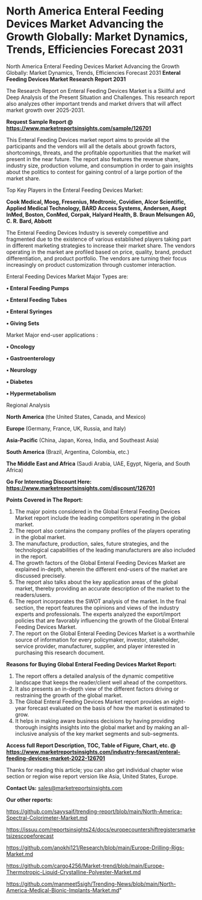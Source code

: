 # North America Enteral Feeding Devices Market Advancing the Growth Globally: Market Dynamics, Trends, Efficiencies Forecast 2031
North America Enteral Feeding Devices Market Advancing the Growth Globally: Market Dynamics, Trends, Efficiencies Forecast 2031
<strong>Enteral Feeding Devices Market Research Report 2031</strong>

The Research Report on Enteral Feeding Devices Market is a Skillful and Deep Analysis of the Present Situation and Challenges. This research report also analyzes other important trends and market drivers that will affect market growth over 2025-2031.

<strong>Request Sample Report @ <a href=https://www.marketreportsinsights.com/sample/126701>https://www.marketreportsinsights.com/sample/126701</a></strong>

This Enteral Feeding Devices market report aims to provide all the participants and the vendors will all the details about growth factors, shortcomings, threats, and the profitable opportunities that the market will present in the near future. The report also features the revenue share, industry size, production volume, and consumption in order to gain insights about the politics to contest for gaining control of a large portion of the market share.

Top Key Players in the Enteral Feeding Devices Market:

<strong>Cook Medical, Moog, Fresenius, Medtronic, Covidien, Alcor Scientific, Applied Medical Technology, BARD Access Systems, Andersen, Asept InMed, Boston, ConMed, Corpak, Halyard Health, B. Braun Melsungen AG, C. R. Bard, Abbott</strong>

The Enteral Feeding Devices Industry is severely competitive and fragmented due to the existence of various established players taking part in different marketing strategies to increase their market share. The vendors operating in the market are profiled based on price, quality, brand, product differentiation, and product portfolio. The vendors are turning their focus increasingly on product customization through customer interaction.

Enteral Feeding Devices Market Major Types are:

<strong>• Enteral Feeding Pumps

• Enteral Feeding Tubes

• Enteral Syringes

• Giving Sets</strong>

Market Major end-user applications :

<strong>• Oncology

• Gastroenterology

• Neurology

• Diabetes

• Hypermetabolism</strong>

Regional Analysis

</u><strong><b>North America</b></strong> (the United States, Canada, and Mexico)

<strong><b>Europe </b></strong>(Germany, France, UK, Russia, and Italy)

<strong><b>Asia-Pacific</b></strong> (China, Japan, Korea, India, and Southeast Asia)

<strong><b>South America</b></strong> (Brazil, Argentina, Colombia, etc.)

<strong><b>The Middle East and Africa</b></strong> (Saudi Arabia, UAE, Egypt, Nigeria, and South Africa)

<strong>Go For Interesting Discount Here: <a href=https://www.marketreportsinsights.com/discount/126701>https://www.marketreportsinsights.com/discount/126701</a></strong>

<strong>Points Covered in The Report:</strong>
<ol>
  <li>The major points considered in the Global Enteral Feeding Devices Market report include the leading competitors operating in the global market.</li>
  <li>The report also contains the company profiles of the players operating in the global market.</li>
  <li>The manufacture, production, sales, future strategies, and the technological capabilities of the leading manufacturers are also included in the report.</li>
  <li>The growth factors of the Global Enteral Feeding Devices Market are explained in-depth, wherein the different end-users of the market are discussed precisely.</li>
  <li>The report also talks about the key application areas of the global market, thereby providing an accurate description of the market to the readers/users.</li>
  <li>The report incorporates the SWOT analysis of the market. In the final section, the report features the opinions and views of the industry experts and professionals. The experts analyzed the export/import policies that are favorably influencing the growth of the Global Enteral Feeding Devices Market.</li>
  <li>The report on the Global Enteral Feeding Devices Market is a worthwhile source of information for every policymaker, investor, stakeholder, service provider, manufacturer, supplier, and player interested in purchasing this research document.</li>
</ol>
<strong>Reasons for Buying Global Enteral Feeding Devices Market Report:</strong>

<ol>
  <li>The report offers a detailed analysis of the dynamic competitive landscape that keeps the reader/client well ahead of the competitors.</li>
  <li>It also presents an in-depth view of the different factors driving or restraining the growth of the global market.</li>
  <li>The Global Enteral Feeding Devices Market report provides an eight-year forecast evaluated on the basis of how the market is estimated to grow.</li>
  <li>It helps in making aware business decisions by having providing thorough insights insights into the global market and by making an all-inclusive analysis of the key market segments and sub-segments.</li>
</ol>
<strong>Access full Report Description, TOC, Table of Figure, Chart, etc. @ <a href=https://www.marketreportsinsights.com/industry-forecast/enteral-feeding-devices-market-2022-126701>https://www.marketreportsinsights.com/industry-forecast/enteral-feeding-devices-market-2022-126701</a></strong>


Thanks for reading this article; you can also get individual chapter wise section or region wise report version like Asia, United States, Europe.

<strong>Contact Us:</strong>
sales@marketreportsinsights.com

<strong>Our other reports:</strong>

<a href=https://github.com/sayysaif/trending-report/blob/main/North-America-Spectral-Colorimeter-Market.md>https://github.com/sayysaif/trending-report/blob/main/North-America-Spectral-Colorimeter-Market.md</a>

<a href=https://issuu.com/reportsinsights24/docs/europecountershiftregistersmarketsizescopeforecast>https://issuu.com/reportsinsights24/docs/europecountershiftregistersmarketsizescopeforecast</a>

<a href=https://github.com/anokhi121/Research/blob/main/Europe-Drilling-Rigs-Market.md>https://github.com/anokhi121/Research/blob/main/Europe-Drilling-Rigs-Market.md</a>

<a href=https://github.com/cargo4256/Market-trend/blob/main/Europe-Thermotropic-Liquid-Crystalline-Polyester-Market.md>https://github.com/cargo4256/Market-trend/blob/main/Europe-Thermotropic-Liquid-Crystalline-Polyester-Market.md</a>

<a href=https://github.com/manmeet5sigh/Trending-News/blob/main/North-America-Medical-Bionic-Implants-Market.md>https://github.com/manmeet5sigh/Trending-News/blob/main/North-America-Medical-Bionic-Implants-Market.md</a>"
